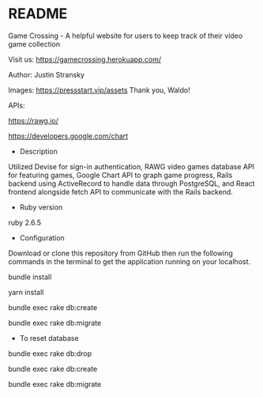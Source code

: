 # README

Game Crossing - A helpful website for users to keep track of their video game collection

Visit us: https://gamecrossing.herokuapp.com/

Author: Justin Stransky

Images: https://pressstart.vip/assets
Thank you, Waldo!

APIs:

https://rawg.io/

https://developers.google.com/chart

* Description

Utilized Devise for sign-in authentication, RAWG video games database API for featuring games, Google Chart API to graph game progress, Rails backend using ActiveRecord to handle data through PostgreSQL, and React frontend alongside fetch API to communicate with the Rails backend.

* Ruby version

ruby 2.6.5

* Configuration

Download or clone this repository from GitHub then run the following commands in the terminal to get the application running on your localhost.

bundle install

yarn install

bundle exec rake db:create

bundle exec rake db:migrate

* To reset database

bundle exec rake db:drop

bundle exec rake db:create

bundle exec rake db:migrate
 
